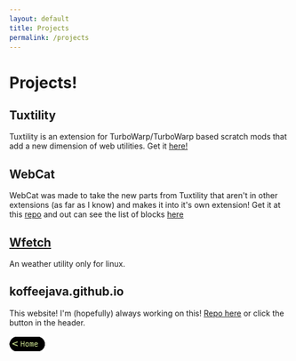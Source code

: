 ```yaml
---
layout: default
title: Projects
permalink: /projects
---
```


# Projects!

## Tuxtility
Tuxtility is an extension for TurboWarp/TurboWarp based scratch mods that add a new dimension of web utilities. Get it [here!](https://github.com/KoffeeJava/Tuxtility)

## WebCat
WebCat was made to take the new parts from Tuxtility that aren't in other extensions (as far as I know) and makes it into it's own extension!
Get it at this [repo](https://github.com/KoffeeJava/WebCat) and out can see the list of blocks [here](/WebCat)

## [Wfetch](/wfetch)
An weather utility only for linux.

## koffeejava.github.io
This website! I'm (hopefully) always working on this!
[Repo here](https://github.com/KoffeeJava/koffeejava.github.io) or click the button in the header.

[![Home](/assets/images/home.png)](..)
